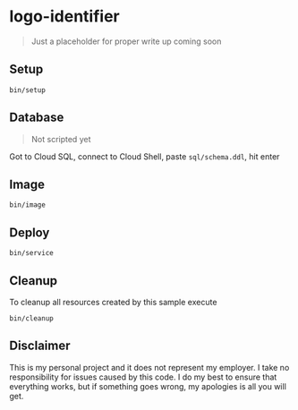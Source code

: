 # logo-identifier

> Just a placeholder for proper write up coming soon

## Setup

```shell
bin/setup
```

## Database

> Not scripted yet

Got to Cloud SQL, connect to Cloud Shell, paste `sql/schema.ddl`, hit enter

## Image

```shell
bin/image
```

## Deploy

```shell
bin/service
```


## Cleanup

To cleanup all resources created by this sample execute

```shell
bin/cleanup
```

## Disclaimer

This is my personal project and it does not represent my employer. I take no responsibility for issues caused by this code. I do my best to ensure that everything works, but if something goes wrong, my apologies is all you will get.